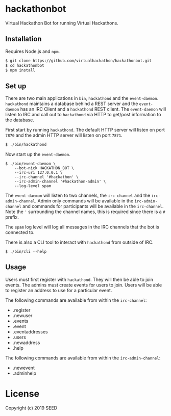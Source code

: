 # hackathonbot

Virtual Hackathon Bot for running Virtual Hackathons.

## Installation

Requires Node.js and `npm`.

```bash
$ git clone https://github.com/virtualhackathon/hackathonbot.git
$ cd hackathonbot
$ npm install
```

## Set up

There are two main applications in `bin`, `hackathond` and the
`event-daemon`. `hackathond` maintains a database behind a REST
server and the `event-daemon` has an IRC Client and a `hackathond`
REST client. The `event-daemon` will listen to IRC and call out
to `hackathond` via HTTP to get/post information to the database.

First start by running `hackathond`. The default HTTP server will
listen on port `7870` and the admin HTTP server will listen on port
`7871`.

```bash
$ ./bin/hackathond
```

Now start up the `event-daemon`.

```
$ ./bin/event-daemon \
    --bot-nick HACKATHON_BOT \
    --irc-uri 127.0.0.1 \
    --irc-channel '#hackathon' \
    --irc-admin-channel '#hackathon-admin' \
    --log-level spam
```

The `event-daemon` will listen to two channels, the `irc-channel`
and the `irc-admin-channel`. Admin only commands will be available
in the `irc-admin-channel` and commands for participants will
be available in the `irc-channel`. Note the `'` surrounding the
channel names, this is required since there is a `#` prefix.

The `spam` log level will log all messages in the IRC channels
that the bot is connected to.

There is also a CLI tool to interact with `hackathond` from
outside of IRC.

```
$ ./bin/cli --help
```

## Usage

Users must first register with `hackathond`. They will then be able
to join events. The admins must create events for users to join.
Users will be able to register an address to use for a particular
event.

The following commands are available from within the `irc-channel`:

- .register
- .newuser
- .events
- .event
- .eventaddresses
- .users
- .newaddress
- .help

The following commands are available from within the `irc-admin-channel`:

- .newevent
- .adminhelp

# License
Copyright (c) 2019 SEED

